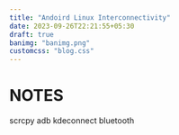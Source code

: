 ```yaml
---
title: "Andoird Linux Interconnectivity"
date: 2023-09-26T22:21:55+05:30
draft: true
banimg: "banimg.png"
customcss: "blog.css"
---
```


# NOTES

scrcpy
adb
kdeconnect
bluetooth
